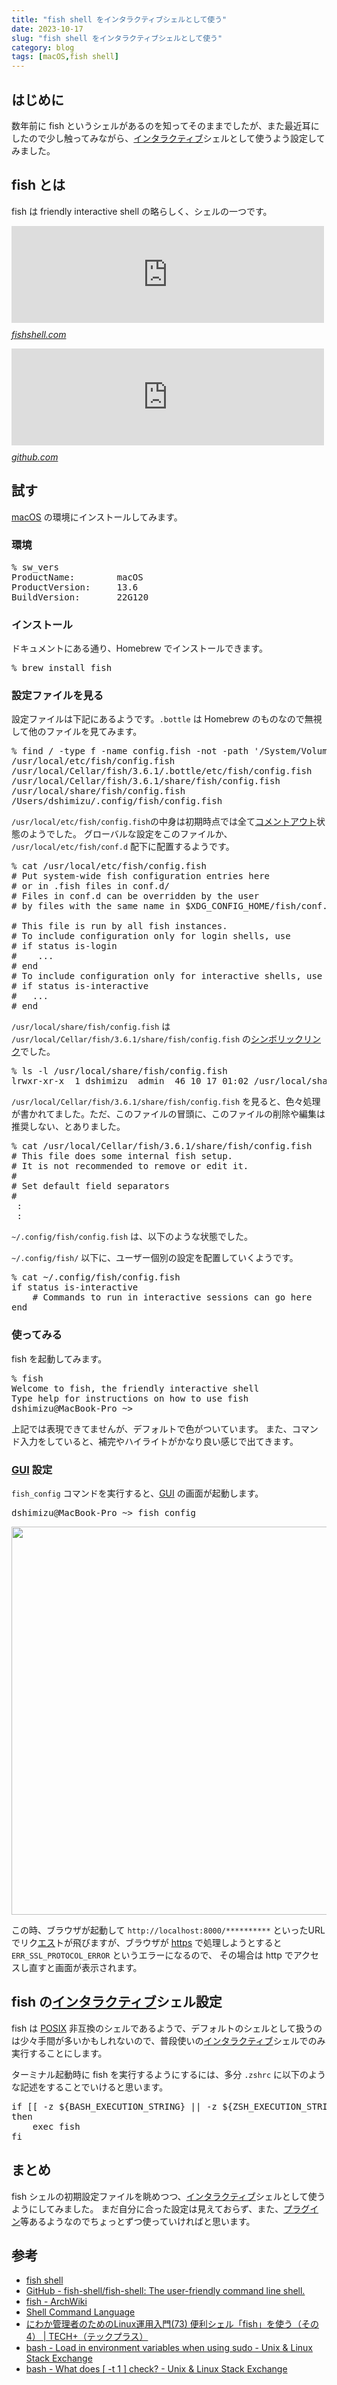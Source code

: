 ```yaml
---
title: "fish shell をインタラクティブシェルとして使う"
date: 2023-10-17
slug: "fish shell をインタラクティブシェルとして使う"
category: blog
tags: [macOS,fish shell]
---
```

<h2 id="はじめに">はじめに</h2>

<p>数年前に fish というシェルがあるのを知ってそのままでしたが、また最近耳にしたので少し触ってみながら、<a class="keyword" href="https://d.hatena.ne.jp/keyword/%A5%A4%A5%F3%A5%BF%A5%E9%A5%AF%A5%C6%A5%A3%A5%D6">インタラクティブ</a>シェルとして使うよう設定してみました。</p>

<h2 id="fish-とは">fish とは</h2>

<p>fish は friendly interactive shell の略らしく、シェルの一つです。</p>

<p><iframe src="https://hatenablog-parts.com/embed?url=https%3A%2F%2Ffishshell.com%2F" title="fish shell" class="embed-card embed-webcard" scrolling="no" frameborder="0" style="display: block; width: 100%; height: 155px; max-width: 500px; margin: 10px 0px;" loading="lazy"></iframe><cite class="hatena-citation"><a href="https://fishshell.com/">fishshell.com</a></cite></p>

<p><iframe src="https://hatenablog-parts.com/embed?url=https%3A%2F%2Fgithub.com%2Ffish-shell%2Ffish-shell" title="GitHub - fish-shell/fish-shell: The user-friendly command line shell." class="embed-card embed-webcard" scrolling="no" frameborder="0" style="display: block; width: 100%; height: 155px; max-width: 500px; margin: 10px 0px;" loading="lazy"></iframe><cite class="hatena-citation"><a href="https://github.com/fish-shell/fish-shell">github.com</a></cite></p>

<h2 id="試す">試す</h2>

<p><a class="keyword" href="https://d.hatena.ne.jp/keyword/macOS">macOS</a> の環境にインストールしてみます。</p>

<h3 id="環境">環境</h3>

<pre class="code shell" data-lang="shell" data-unlink>% sw_vers
ProductName:        macOS
ProductVersion:     13.6
BuildVersion:       22G120</pre>


<h3 id="インストール">インストール</h3>

<p>ドキュメントにある通り、Homebrew でインストールできます。</p>

<pre class="code shell" data-lang="shell" data-unlink>% brew install fish</pre>


<h3 id="設定ファイルを見る">設定ファイルを見る</h3>

<p>設定ファイルは下記にあるようです。<code>.bottle</code> は Homebrew のものなので無視して他のファイルを見てみます。</p>

<pre class="code shell" data-lang="shell" data-unlink>% find / -type f -name config.fish -not -path &#39;/System/Volumes/Data/*&#39;  2&gt; /dev/null
/usr/local/etc/fish/config.fish
/usr/local/Cellar/fish/3.6.1/.bottle/etc/fish/config.fish
/usr/local/Cellar/fish/3.6.1/share/fish/config.fish
/usr/local/share/fish/config.fish
/Users/dshimizu/.config/fish/config.fish</pre>


<p><code>/usr/local/etc/fish/config.fish</code>の中身は初期時点では全て<a class="keyword" href="https://d.hatena.ne.jp/keyword/%A5%B3%A5%E1%A5%F3%A5%C8%A5%A2%A5%A6%A5%C8">コメントアウト</a>状態のようでした。
グローバルな設定をこのファイルか、 <code>/usr/local/etc/fish/conf.d</code> 配下に配置するようです。</p>

<pre class="code shell" data-lang="shell" data-unlink>% cat /usr/local/etc/fish/config.fish
# Put system-wide fish configuration entries here
# or in .fish files in conf.d/
# Files in conf.d can be overridden by the user
# by files with the same name in $XDG_CONFIG_HOME/fish/conf.d

# This file is run by all fish instances.
# To include configuration only for login shells, use
# if status is-login
#    ...
# end
# To include configuration only for interactive shells, use
# if status is-interactive
#   ...
# end</pre>


<p><code>/usr/local/share/fish/config.fish</code> は <code>/usr/local/Cellar/fish/3.6.1/share/fish/config.fish</code> の<a class="keyword" href="https://d.hatena.ne.jp/keyword/%A5%B7%A5%F3%A5%DC%A5%EA%A5%C3%A5%AF%A5%EA%A5%F3%A5%AF">シンボリックリンク</a>でした。</p>

<pre class="code shell" data-lang="shell" data-unlink>% ls -l /usr/local/share/fish/config.fish
lrwxr-xr-x  1 dshimizu  admin  46 10 17 01:02 /usr/local/share/fish/config.fish -&gt; ../../Cellar/fish/3.6.1/share/fish/config.fish</pre>


<p><code>/usr/local/Cellar/fish/3.6.1/share/fish/config.fish</code> を見ると、色々処理が書かれてました。ただ、このファイルの冒頭に、このファイルの削除や編集は推奨しない、とありました。</p>

<pre class="code shell" data-lang="shell" data-unlink>% cat /usr/local/Cellar/fish/3.6.1/share/fish/config.fish
# This file does some internal fish setup.
# It is not recommended to remove or edit it.
#
# Set default field separators
#
 :
 :</pre>


<p><code>~/.config/fish/config.fish</code> は、以下のような状態でした。</p>

<p><code>~/.config/fish/</code> 以下に、ユーザー個別の設定を配置していくようです。</p>

<pre class="code shell" data-lang="shell" data-unlink>% cat ~/.config/fish/config.fish
if status is-interactive
    # Commands to run in interactive sessions can go here
end</pre>


<h3 id="使ってみる">使ってみる</h3>

<p>fish を起動してみます。</p>

<pre class="code shell" data-lang="shell" data-unlink>% fish
Welcome to fish, the friendly interactive shell
Type help for instructions on how to use fish
dshimizu@MacBook-Pro ~&gt;</pre>


<p>上記では表現できてませんが、デフォルトで色がついています。
また、コマンド入力をしていると、補完やハイライトがかなり良い感じで出てきます。</p>

<h3 id="GUI-設定"><a class="keyword" href="https://d.hatena.ne.jp/keyword/GUI">GUI</a> 設定</h3>

<p><code>fish_config</code> コマンドを実行すると、<a class="keyword" href="https://d.hatena.ne.jp/keyword/GUI">GUI</a> の画面が起動します。</p>

<pre class="code shell" data-lang="shell" data-unlink>dshimizu@MacBook-Pro ~&gt; fish_config</pre>


<p><span itemscope itemtype="http://schema.org/Photograph"><img src="https://cdn-ak.f.st-hatena.com/images/fotolife/d/dshimizu/20231028/20231028021902.png" width="1200" height="621" loading="lazy" title="" class="hatena-fotolife" itemprop="image"></span></p>

<p>この時、ブラウザが起動して <code>http://localhost:8000/**********</code> といったURLでリク<a class="keyword" href="https://d.hatena.ne.jp/keyword/%A5%A8%A5%B9">エス</a>トが飛びますが、ブラウザが <a class="keyword" href="https://d.hatena.ne.jp/keyword/https">https</a> で処理しようとすると <code>ERR_SSL_PROTOCOL_ERROR</code> というエラーになるので、 その場合は http でアクセスし直すと画面が表示されます。</p>

<h2 id="fish-のインタラクティブシェル設定">fish の<a class="keyword" href="https://d.hatena.ne.jp/keyword/%A5%A4%A5%F3%A5%BF%A5%E9%A5%AF%A5%C6%A5%A3%A5%D6">インタラクティブ</a>シェル設定</h2>

<p>fish は <a class="keyword" href="https://d.hatena.ne.jp/keyword/POSIX">POSIX</a> 非互換のシェルであるようで、デフォルトのシェルとして扱うのは少々手間が多いかもしれないので、普段使いの<a class="keyword" href="https://d.hatena.ne.jp/keyword/%A5%A4%A5%F3%A5%BF%A5%E9%A5%AF%A5%C6%A5%A3%A5%D6">インタラクティブ</a>シェルでのみ実行することにします。</p>

<p>ターミナル起動時に fish を実行するようにするには、多分 <code>.zshrc</code> に以下のような記述をすることでいけると思います。</p>

<pre class="code lang-zsh" data-lang="zsh" data-unlink><span class="synStatement">if</span> [[ -z <span class="synPreProc">${BASH_EXECUTION_STRING}</span> <span class="synStatement">||</span> -z <span class="synPreProc">${ZSH_EXECUTION_STRING}</span> &amp;&amp; -t <span class="synConstant">1</span> ]]
<span class="synStatement">then</span>
    <span class="synStatement">exec</span> fish
<span class="synStatement">fi</span>
</pre>


<h2 id="まとめ">まとめ</h2>

<p>fish シェルの初期設定ファイルを眺めつつ、<a class="keyword" href="https://d.hatena.ne.jp/keyword/%A5%A4%A5%F3%A5%BF%A5%E9%A5%AF%A5%C6%A5%A3%A5%D6">インタラクティブ</a>シェルとして使うようにしてみました。
まだ自分に合った設定は見えておらず、また、<a class="keyword" href="https://d.hatena.ne.jp/keyword/%A5%D7%A5%E9%A5%B0%A5%A4%A5%F3">プラグイン</a>等あるようなのでちょっとずつ使っていければと思います。</p>

<h2 id="参考">参考</h2>

<ul>
<li><a href="https://fishshell.com/">fish shell</a></li>
<li><a href="https://github.com/fish-shell/fish-shell">GitHub - fish-shell/fish-shell: The user-friendly command line shell.</a></li>
<li><a href="https://wiki.archlinux.jp/index.php/Fish">fish - ArchWiki</a></li>
<li><a href="https://pubs.opengroup.org/onlinepubs/9699919799/utilities/V3_chap02.html">Shell Command Language</a></li>
<li><a href="https://news.mynavi.jp/techplus/article/techp2695/">&#x306B;&#x308F;&#x304B;&#x7BA1;&#x7406;&#x8005;&#x306E;&#x305F;&#x3081;&#x306E;Linux&#x904B;&#x7528;&#x5165;&#x9580;(73) &#x4FBF;&#x5229;&#x30B7;&#x30A7;&#x30EB;&#x300C;fish&#x300D;&#x3092;&#x4F7F;&#x3046;&#xFF08;&#x305D;&#x306E;4&#xFF09; | TECH+&#xFF08;&#x30C6;&#x30C3;&#x30AF;&#x30D7;&#x30E9;&#x30B9;&#xFF09;</a></li>
<li><a href="https://unix.stackexchange.com/questions/324951/load-in-environment-variables-when-using-sudo">bash - Load in environment variables when using sudo - Unix &amp; Linux Stack Exchange</a></li>
<li><a href="https://unix.stackexchange.com/questions/389495/what-does-t-1-check">bash - What does [ -t 1 ] check? - Unix &amp; Linux Stack Exchange</a></li>
</ul>


